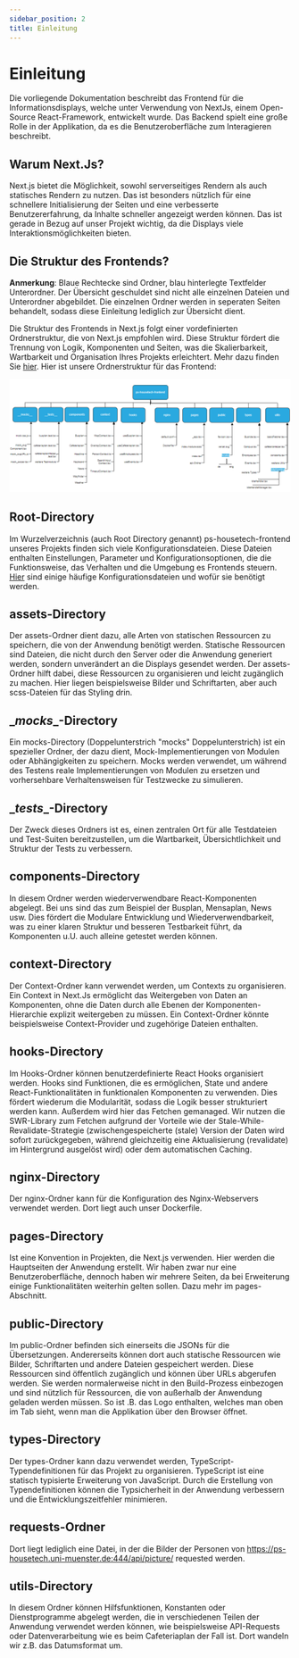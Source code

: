 ```yaml
---
sidebar_position: 2
title: Einleitung
---
```


# Einleitung

Die vorliegende Dokumentation beschreibt das Frontend für die Informationsdisplays, welche unter Verwendung von NextJs, einem Open-Source React-Framework, entwickelt wurde. Das Backend spielt eine große Rolle in der Applikation, da es die Benutzeroberfläche zum Interagieren beschreibt.

## Warum Next.Js?

Next.js bietet die Möglichkeit, sowohl serverseitiges Rendern als auch statisches Rendern zu nutzen. Das ist besonders nützlich für eine schnellere Initialisierung der Seiten und eine verbesserte Benutzererfahrung, da Inhalte schneller angezeigt werden können. Das ist gerade in Bezug auf unser Projekt wichtig, da die Displays viele Interaktionsmöglichkeiten bieten.

## Die Struktur des Frontends?

**Anmerkung**: Blaue Rechtecke sind Ordner, blau hinterlegte Textfelder Unterordner. Der Übersicht geschuldet sind nicht alle einzelnen Dateien und Unterordner abgebildet. Die einzelnen Ordner werden in seperaten Seiten behandelt, sodass diese Einleitung lediglich zur Übersicht dient.

Die Struktur des Frontends in Next.js folgt einer vordefinierten Ordnerstruktur, die von Next.js empfohlen wird. Diese Struktur fördert die Trennung von Logik, Komponenten und Seiten, was die Skalierbarkeit, Wartbarkeit und Organisation Ihres Projekts erleichtert. Mehr dazu finden Sie [hier](https://nextjs.org/docs/getting-started/project-structure). Hier ist unsere Ordnerstruktur für das Frontend:

![Struktur2](./structure2.png)

## Root-Directory

Im Wurzelverzeichnis (auch Root Directory genannt) ps-housetech-frontend unseres Projekts finden sich viele Konfigurationsdateien. Diese Dateien enthalten Einstellungen, Parameter und Konfigurationsoptionen, die die Funktionsweise, das Verhalten und die Umgebung es Frontends steuern. [Hier](/website/docs/frontend/konfigurationsdatei.md) sind einige häufige Konfigurationsdateien und wofür sie benötigt werden.


## assets-Directory

Der assets-Ordner dient dazu, alle Arten von statischen Ressourcen zu speichern, die von der Anwendung benötigt werden. Statische Ressourcen sind Dateien, die nicht durch den Server oder die Anwendung generiert werden, sondern unverändert an die Displays gesendet werden. Der assets-Ordner hilft dabei, diese Ressourcen zu organisieren und leicht zugänglich zu machen. Hier liegen beispielsweise Bilder und Schriftarten, aber auch scss-Dateien für das Styling drin.

## \__mocks__-Directory

Ein mocks-Directory (Doppelunterstrich "mocks" Doppelunterstrich) ist ein spezieller Ordner, der dazu dient, Mock-Implementierungen von Modulen oder Abhängigkeiten zu speichern. Mocks werden verwendet, um während des Testens reale Implementierungen von Modulen zu ersetzen und vorhersehbare Verhaltensweisen für Testzwecke zu simulieren.

## \__tests__-Directory

Der Zweck dieses Ordners ist es, einen zentralen Ort für alle Testdateien und Test-Suiten bereitzustellen, um die Wartbarkeit, Übersichtlichkeit und Struktur der Tests zu verbessern.

## components-Directory

In diesem Ordner werden wiederverwendbare React-Komponenten abgelegt. Bei uns sind das zum Beispiel der Busplan, Mensaplan, News usw. Dies fördert die Modulare Entwicklung und Wiederverwendbarkeit, was zu einer klaren Struktur und besseren Testbarkeit führt, da Komponenten u.U. auch alleine getestet werden können.

## context-Directory

Der Context-Ordner kann verwendet werden, um Contexts zu organisieren. Ein Context in Next.Js ermöglicht das Weitergeben von Daten an Komponenten, ohne die Daten durch alle Ebenen der Komponenten-Hierarchie explizit weitergeben zu müssen. Ein Context-Ordner könnte beispielsweise Context-Provider und zugehörige Dateien enthalten.

## hooks-Directory

Im Hooks-Ordner können benutzerdefinierte React Hooks organisiert werden. Hooks sind Funktionen, die es ermöglichen, State und andere React-Funktionalitäten in funktionalen Komponenten zu verwenden.
Dies fördert wiederum die Modularität, sodass die Logik besser strukturiert werden kann. Außerdem wird hier das Fetchen gemanaged. Wir nutzen die SWR-Library zum Fetchen aufgrund der Vorteile wie der Stale-While-Revalidate-Strategie (zwischengespeicherte (stale) Version der Daten wird sofort zurückgegeben, während gleichzeitig eine Aktualisierung (revalidate) im Hintergrund ausgelöst wird) oder dem automatischen Caching.

## nginx-Directory

Der nginx-Ordner kann für die Konfiguration des Nginx-Webservers verwendet werden. Dort liegt auch unser Dockerfile.

## pages-Directory

Ist eine Konvention in Projekten, die Next.js verwenden. Hier werden die Hauptseiten der Anwendung erstellt. Wir haben zwar nur eine Benutzeroberfläche, dennoch haben wir mehrere Seiten, da bei Erweiterung einige Funktionalitäten weiterhin gelten sollen. Dazu mehr im pages-Abschnitt.

## public-Directory

Im public-Ordner befinden sich einerseits die JSONs für die Übersetzungen. Andererseits können dort auch statische Ressourcen wie Bilder, Schriftarten und andere Dateien gespeichert werden. Diese Ressourcen sind öffentlich zugänglich und können über URLs abgerufen werden. Sie werden normalerweise nicht in den Build-Prozess einbezogen und sind nützlich für Ressourcen, die von außerhalb der Anwendung geladen werden müssen. So ist .B. das Logo enthalten, welches man oben im Tab sieht, wenn man die Applikation über den Browser öffnet.

## types-Directory

Der types-Ordner kann dazu verwendet werden, TypeScript-Typendefinitionen für das Projekt zu organisieren. TypeScript ist eine statisch typisierte Erweiterung von JavaScript. Durch die Erstellung von Typendefinitionen können die Typsicherheit in der Anwendung verbessern und die Entwicklungszeitfehler minimieren.

## requests-Ordner

Dort liegt lediglich eine Datei, in der die Bilder der Personen von https://ps-housetech.uni-muenster.de:444/api/picture/ requested werden.

## utils-Directory

In diesem Ordner können Hilfsfunktionen, Konstanten oder Dienstprogramme abgelegt werden, die in verschiedenen Teilen der Anwendung verwendet werden können, wie beispielsweise API-Requests oder Datenverarbeitung wie es beim Cafeteriaplan der Fall ist. Dort wandeln wir z.B. das Datumsformat um.
